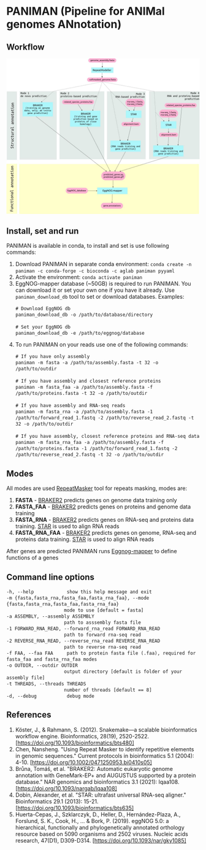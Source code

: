 # PANIMAN (Pipeline for ANIMal genomes ANnotation)
## Workflow
![alt text](./markdown/paniman_workflow.jpg)
## Install, set and run
PANIMAN is available in conda, to install and set is use following commands:
1) Download PANIMAN in separate conda environment: `conda create -n paniman -c conda-forge -c bioconda -c aglab paniman pyyaml`
2) Activate the environment: `conda activate paniman`
3) EggNOG-mapper database (~50GB) is required to run PANIMAN. 
   You can download it or set your own one if you have it already. Use `paniman_download_db` tool to set or download databases. Examples:
   ```
   # Download EggNOG db
   paniman_download_db -o /path/to/database/directory
   
   # Set your EggNOG db
   paniman_download_db -e /path/to/eggnog/database
   ```
4) To run PANIMAN on your reads use one of the following commands:
   ```
   # If you have only assembly
   paniman -m fasta -a /path/to/assembly.fasta -t 32 -o /path/to/outdir

   # If you have assembly and closest reference proteins
   paniman -m fasta_faa -a /path/to/assembly.fasta -f /path/to/proteins.fasta -t 32 -o /path/to/outdir

   # If you have assembly and RNA-seq reads
   paniman -m fasta_rna -a /path/to/assembly.fasta -1 /path/to/forward_read_1.fastq -2 /path/to/reverse_read_2.fastq -t 32 -o /path/to/outdir

   # If you have assembly, closest reference proteins and RNA-seq data 
   paniman -m fasta_rna_faa -a /path/to/assembly.fasta -f /path/to/proteins.fasta -1 /path/to/forward_read_1.fastq -2 /path/to/reverse_read_2.fastq -t 32 -o /path/to/outdir
   ```

## Modes

All modes are used [RepeatMasker](http://www.repeatmasker.org/RepeatModeler/) tool for repeats masking, modes are:
1) **FASTA** - [BRAKER2](https://github.com/Gaius-Augustus/BRAKER) predicts genes on genome data training only
2) **FASTA_FAA** - [BRAKER2](https://github.com/Gaius-Augustus/BRAKER) predicts genes on proteins and genome data training 
3) **FASTA_RNA** - [BRAKER2](https://github.com/Gaius-Augustus/BRAKER) predicts genes on RNA-seq and proteins data training. [STAR](https://github.com/alexdobin/STAR) is used to align RNA reads
4) **FASTA_RNA_FAA** - [BRAKER2](https://github.com/Gaius-Augustus/BRAKER) predicts genes on genome, RNA-seq and proteins data training. [STAR](https://github.com/alexdobin/STAR) is used to align RNA reads

After genes are predicted PANIMAN runs [Eggnog-mapper](https://github.com/eggnogdb/eggnog-mapper) to define functions of a genes
## Command line options 

```
-h, --help            show this help message and exit
-m {fasta,fasta_rna,fasta_faa,fasta_rna_faa}, --mode {fasta,fasta_rna,fasta_faa,fasta_rna_faa}
                     mode to use [default = fasta]
-a ASSEMBLY, --assembly ASSEMBLY
                     path to asssembly fasta file
-1 FORWARD_RNA_READ, --forward_rna_read FORWARD_RNA_READ
                     path to forward rna-seq read
-2 REVERSE_RNA_READ, --reverse_rna_read REVERSE_RNA_READ
                     path to reverse rna-seq read
-f FAA, --faa FAA     path to protein fasta file (.faa), required for fasta_faa and fasta_rna_faa modes
-o OUTDIR, --outdir OUTDIR
                     output directory [default is folder of your assembly file]
-t THREADS, --threads THREADS
                     number of threads [default == 8]
-d, --debug           debug mode
```
## References
1) Köster, J., & Rahmann, S. (2012). Snakemake—a scalable bioinformatics workflow engine. Bioinformatics, 28(19), 2520-2522. [https://doi.org/10.1093/bioinformatics/bts480]
2) Chen, Nansheng. "Using Repeat Masker to identify repetitive elements in genomic sequences." Current protocols in bioinformatics 5.1 (2004): 4-10. [https://doi.org/10.1002/0471250953.bi0410s05]
3) Brůna, Tomáš, et al. "BRAKER2: Automatic eukaryotic genome annotation with GeneMark-EP+ and AUGUSTUS supported by a protein database." NAR genomics and bioinformatics 3.1 (2021): lqaa108. [https://doi.org/10.1093/nargab/lqaa108]
4) Dobin, Alexander, et al. "STAR: ultrafast universal RNA-seq aligner." Bioinformatics 29.1 (2013): 15-21. [https://doi.org/10.1093/bioinformatics/bts635]
2) Huerta-Cepas, J., Szklarczyk, D., Heller, D., Hernández-Plaza, A., Forslund, S. K., Cook, H., ... & Bork, P. (2019). eggNOG 5.0: a hierarchical, functionally and phylogenetically annotated orthology resource based on 5090 organisms and 2502 viruses. Nucleic acids research, 47(D1), D309-D314. [https://doi.org/10.1093/nar/gky1085]
